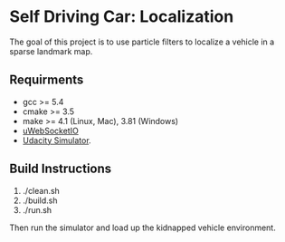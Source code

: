 # Self Driving Car: Localization
The goal of this project is to use particle filters to localize a vehicle in a sparse landmark map.


## Requirments
- gcc >= 5.4
- cmake >= 3.5
- make >= 4.1 (Linux, Mac), 3.81 (Windows)
- [uWebSocketIO](https://github.com/uWebSockets/uWebSockets)
- [Udacity Simulator](https://github.com/udacity/self-driving-car-sim/releases).


## Build Instructions
1. ./clean.sh
2. ./build.sh
3. ./run.sh

Then run the simulator and load up the kidnapped vehicle environment.